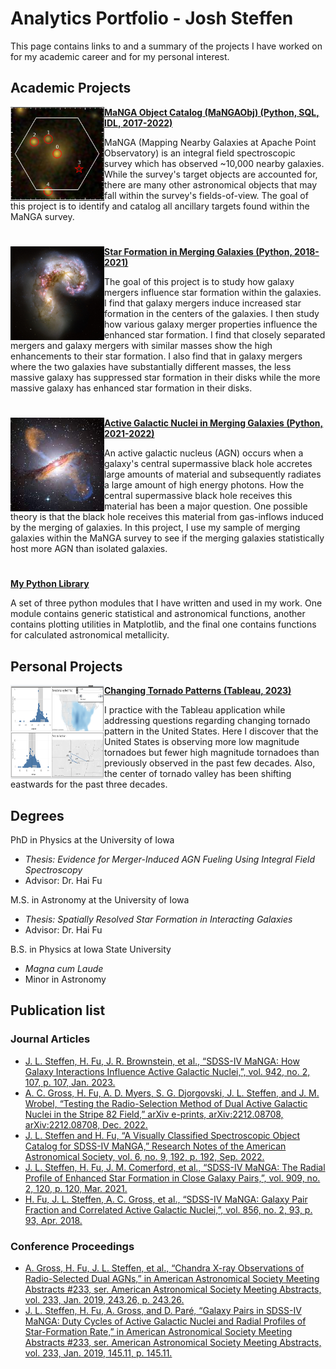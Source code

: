 # Analytics Portfolio - Josh Steffen

This page contains links to and a summary of the projects I have worked on for my academic career and for my personal interest. 

## Academic Projects

<img align="left" width="150" height="150" src="https://github.com/jlsteffen/Portfolio/blob/main/images/10838-12702.png"> **[MaNGA Object Catalog (MaNGAObj) (Python, SQL, IDL, 2017-2022)](https://github.com/jlsteffen/MaNGAObj)**

MaNGA (Mapping Nearby Galaxies at Apache Point Observatory) is an integral field spectroscopic  survey which has observed ~10,000 nearby galaxies. While the survey's target objects are accounted for, there are many other astronomical objects that may fall within the survey's fields-of-view. The goal of this project is to identify and catalog all ancillary targets found within the MaNGA survey.

#

<img align="left" width="150" height="150" src="https://github.com/jlsteffen/Portfolio/blob/main/images/1280px-Antennae_galaxies_xl.jpg"> **[Star Formation in Merging Galaxies (Python, 2018-2021)](https://github.com/jlsteffen/Star-Formation-in-Mergers)**

The goal of this project is to study how galaxy mergers influence star formation within the galaxies. I find that galaxy mergers induce increased star formation in the centers of the galaxies. I then study how various galaxy merger properties influence the enhanced star formation. I find that closely separated mergers and galaxy mergers with similar masses show the high enhancements to their star formation. I also find that in galaxy mergers where the two galaxies have substantially different masses, the less massive galaxy has suppressed star formation in their disks while the more massive galaxy has enhanced star formation in their disks.

#

<img align="left" width="150" height="150" src="https://github.com/jlsteffen/Portfolio/blob/main/images/agn.jpg"> **[Active Galactic Nuclei in Merging Galaxies (Python, 2021-2022)](https://github.com/jlsteffen/AGN-in-Mergers)**

An active galactic nucleus (AGN) occurs when a galaxy's central supermassive black hole accretes large amounts of material and subsequently radiates a large amount of high energy photons. How the central supermassive black hole receives this material has been a major question. One possible theory is that the black hole receives this material from gas-inflows induced by the merging of galaxies. In this project, I use my sample of merging galaxies within the MaNGA survey to see if the merging galaxies statistically host more AGN than isolated galaxies. 

#

**[My Python Library](https://github.com/jlsteffen/python-functions)**

A set of three python modules that I have written and used in my work. One module contains generic statistical and astronomical functions, another contains plotting utilities in Matplotlib, and the final one contains functions for calculated astronomical metallicity.

## Personal Projects

<img align="left" width="150" height="150" src="https://github.com/jlsteffen/Portfolio/blob/main/images/tornado_thumb.png"> **[Changing Tornado Patterns (Tableau, 2023)](https://public.tableau.com/app/profile/joshua.steffen/viz/Book1_16814366920050/WeakerTornados)**

I practice with the Tableau application while addressing questions regarding changing tornado pattern in the United States. Here I discover that the United States is observing more low magnitude tornadoes but fewer high magnitude tornadoes than previously observed in the past few decades. Also, the center of tornado valley has been shifting eastwards for the past three decades. 

## Degrees
PhD in Physics at the University of Iowa
-  _Thesis: Evidence for Merger-Induced AGN Fueling Using Integral Field Spectroscopy_
- Advisor: Dr. Hai Fu 

M.S. in Astronomy at the University of Iowa
- _Thesis: Spatially Resolved Star Formation in Interacting Galaxies_
- Advisor: Dr. Hai Fu

B.S. in Physics at Iowa State University
- _Magna cum Laude_
- Minor in Astronomy 

## Publication list
### Journal Articles
- [J. L. Steffen, H. Fu, J. R. Brownstein, et al., “SDSS-IV MaNGA: How Galaxy Interactions Influence
Active Galactic Nuclei,”, vol. 942, no. 2, 107, p. 107, Jan. 2023.](https://ui.adsabs.harvard.edu/abs/2023ApJ...942..107S/abstract)
- [A. C. Gross, H. Fu, A. D. Myers, S. G. Djorgovski, J. L. Steffen, and J. M. Wrobel, “Testing the
Radio-Selection Method of Dual Active Galactic Nuclei in the Stripe 82 Field,” arXiv e-prints,
arXiv:2212.08708, arXiv:2212.08708, Dec. 2022.](https://ui.adsabs.harvard.edu/abs/2022arXiv221208708G/abstract)
- [J. L. Steffen and H. Fu, “A Visually Classified Spectroscopic Object Catalog for SDSS-IV MaNGA,”
Research Notes of the American Astronomical Society, vol. 6, no. 9, 192, p. 192, Sep. 2022.](https://ui.adsabs.harvard.edu/abs/2022RNAAS...6..192S/abstract)
- [J. L. Steffen, H. Fu, J. M. Comerford, et al., “SDSS-IV MaNGA: The Radial Profile of Enhanced Star
Formation in Close Galaxy Pairs,”, vol. 909, no. 2, 120, p. 120, Mar. 2021.](https://ui.adsabs.harvard.edu/abs/2021ApJ...909..120S/abstract)
- [H. Fu, J. L. Steffen, A. C. Gross, et al., “SDSS-IV MaNGA: Galaxy Pair Fraction and Correlated Active
Galactic Nuclei,”, vol. 856, no. 2, 93, p. 93, Apr. 2018.](https://ui.adsabs.harvard.edu/abs/2018ApJ...856...93F/abstract)

### Conference Proceedings
- [A. Gross, H. Fu, J. L. Steffen, et al., “Chandra X-ray Observations of Radio-Selected Dual AGNs,” in
American Astronomical Society Meeting Abstracts #233, ser. American Astronomical Society Meeting
Abstracts, vol. 233, Jan. 2019, 243.26, p. 243.26.](https://ui.adsabs.harvard.edu/abs/2019AAS...23324326G/abstract)
- [J. L. Steffen, H. Fu, A. Gross, and D. Paré, “Galaxy Pairs in SDSS-IV MaNGA: Duty Cycles of Active
Galactic Nuclei and Radial Profiles of Star-Formation Rate,” in American Astronomical Society Meeting
Abstracts #233, ser. American Astronomical Society Meeting Abstracts, vol. 233, Jan. 2019, 145.11, p. 145.11.](https://ui.adsabs.harvard.edu/abs/2019AAS...23314511S/abstract)
